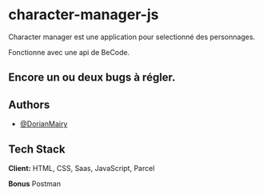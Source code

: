# character-manager-js

Character manager est une application pour selectionné des personnages.

Fonctionne avec une api de BeCode.



## Encore un ou deux bugs à régler.


## Authors


- [@DorianMairy](https://github.com/DorianMairy)


## Tech Stack

**Client:** HTML, CSS, Saas, JavaScript, Parcel

**Bonus** Postman
